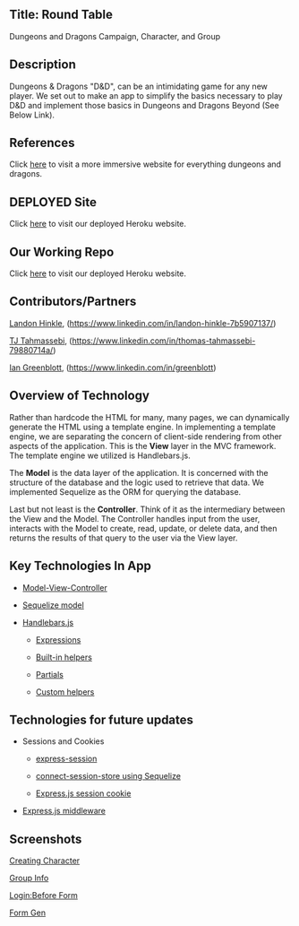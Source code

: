 
## Title: Round Table 

Dungeons and Dragons Campaign, Character, and Group 


## Description

Dungeons & Dragons "D&D", can be an intimidating game for any new player. We set out to make an app to simplify the basics necessary to play D&D and implement those basics in Dungeons and Dragons Beyond (See Below Link).

## References

Click [here](https://www.dndbeyond.com/) to visit a more immersive website for everything dungeons and dragons.

## DEPLOYED Site

Click [here](https://ginseng-pirate-12.herokuapp.com/) to visit our deployed Heroku website.

## Our Working Repo

Click [here](https://github.com/tjtahmas/Project-2) to visit our deployed Heroku website.

## Contributors/Partners

[Landon Hinkle](https://github.com/llh9), (https://www.linkedin.com/in/landon-hinkle-7b5907137/)

[TJ Tahmassebi](https://github.com/tjtahmas), (https://www.linkedin.com/in/thomas-tahmassebi-79880714a/)

[Ian Greenblott](https://github.com/zartender), (https://www.linkedin.com/in/greenblott)

## Overview of Technology 

Rather than hardcode the HTML for many, many pages, we can dynamically generate the HTML using a template engine. In implementing a template engine, we are separating the concern of client-side rendering from other aspects of the application. This is the **View** layer in the MVC framework. The template engine we utilized is Handlebars.js.

The **Model** is the data layer of the application. It is concerned with the structure of the database and the logic used to retrieve that data. We implemented Sequelize as the ORM for querying the database.

Last but not least is the **Controller**. Think of it as the intermediary between the View and the Model. The Controller handles input from the user, interacts with the Model to create, read, update, or delete data, and then returns the results of that query to the user via the View layer.


## Key Technologies In App

* [Model-View-Controller](https://developer.mozilla.org/en-US/docs/Glossary/MVC)

* [Sequelize model](https://sequelize.org/master/class/lib/model.js~Model.html)

* [Handlebars.js](https://www.npmjs.com/package/express-handlebars)

  * [Expressions](https://handlebarsjs.com/guide/expressions.html)

  * [Built-in helpers](https://handlebarsjs.com/guide/builtin-helpers.html)

  * [Partials](https://handlebarsjs.com/guide/partials.html#basic-partials)

  * [Custom helpers](https://www.npmjs.com/package/express-handlebars#helpers)


## Technologies for future updates


* Sessions and Cookies

  * [express-session](https://www.npmjs.com/package/express-session)

  * [connect-session-store using Sequelize](https://www.npmjs.com/package/connect-session-sequelize) 

  * [Express.js session cookie](https://github.com/expressjs/session#cookie)

* [Express.js middleware](https://expressjs.com/en/guide/using-middleware.html)


## Screenshots

[Creating Character](screenshots/image-create-character.png)

[Group Info](screenshots/image-group-info.png)

[Login:Before Form](screenshots/image-round-table-login-1.png)

[Form Gen](screenshots/image-round-table-login-2.png)